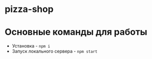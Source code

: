 # pizza-shop

# Основные команды для работы
- Установка - `npm i`
- Запуск локального сервера - `npm start`
